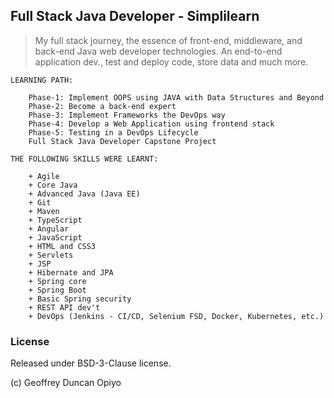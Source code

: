 ## Full Stack Java Developer - Simplilearn

> My full stack journey, the essence of front-end, middleware, and back-end Java web developer technologies.
An end-to-end application dev., test and deploy code, store data and much more.

	
	LEARNING PATH:
		
		Phase-1: Implement OOPS using JAVA with Data Structures and Beyond
		Phase-2: Become a back-end expert
		Phase-3: Implement Frameworks the DevOps way
		Phase-4: Develop a Web Application using frontend stack
		Phase-5: Testing in a DevOps Lifecycle
		Full Stack Java Developer Capstone Project
		
	THE FOLLOWING SKILLS WERE LEARNT:

		+ Agile
		+ Core Java
		+ Advanced Java (Java EE)
		+ Git
		+ Maven
		+ TypeScript
		+ Angular
		+ JavaScript
		+ HTML and CSS3
		+ Servlets
		+ JSP
		+ Hibernate and JPA
		+ Spring core
		+ Spring Boot
		+ Basic Spring security
		+ REST API dev't
		+ DevOps (Jenkins - CI/CD, Selenium FSD, Docker, Kubernetes, etc.)


### License

Released under BSD-3-Clause license.

(c) Geoffrey Duncan Opiyo

